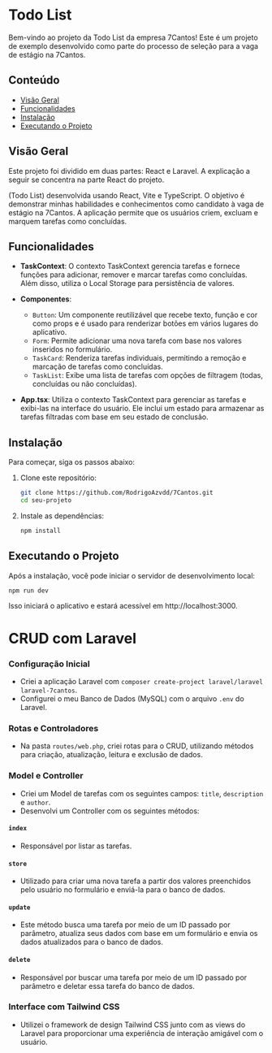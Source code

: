 # Todo List

Bem-vindo ao projeto da Todo List da empresa 7Cantos! Este é um projeto de exemplo desenvolvido como parte do processo de seleção para a vaga de estágio na 7Cantos.

## Conteúdo

- [Visão Geral](#visão-geral)
- [Funcionalidades](#funcionalidades)
- [Instalação](#instalação)
- [Executando o Projeto](#executando-o-projeto)

## Visão Geral

Este projeto foi dividido em duas partes: React e Laravel. A explicação a seguir se concentra na parte React do projeto.

(Todo List) desenvolvida usando React, Vite e TypeScript. O objetivo é demonstrar minhas habilidades e conhecimentos como candidato à vaga de estágio na 7Cantos. A aplicação permite que os usuários criem, excluam e marquem tarefas como concluídas.

## Funcionalidades

- **TaskContext**: O contexto TaskContext gerencia tarefas e fornece funções para adicionar, remover e marcar tarefas como concluídas. Além disso, utiliza o Local Storage para persistência de valores.

- **Componentes**:
  - `Button`: Um componente reutilizável que recebe texto, função e cor como props e é usado para renderizar botões em vários lugares do aplicativo.
  - `Form`: Permite adicionar uma nova tarefa com base nos valores inseridos no formulário.
  - `TaskCard`: Renderiza tarefas individuais, permitindo a remoção e marcação de tarefas como concluídas.
  - `TaskList`: Exibe uma lista de tarefas com opções de filtragem (todas, concluídas ou não concluídas).

- **App.tsx**: Utiliza o contexto TaskContext para gerenciar as tarefas e exibi-las na interface do usuário. Ele inclui um estado para armazenar as tarefas filtradas com base em seu estado de conclusão.

## Instalação

Para começar, siga os passos abaixo:

1. Clone este repositório:

    ```bash
    git clone https://github.com/RodrigoAzvdd/7Cantos.git
    cd seu-projeto
2. Instale as dependências:

    ```bash
   npm install

## Executando o Projeto

Após a instalação, você pode iniciar o servidor de desenvolvimento local:

    npm run dev

Isso iniciará o aplicativo e estará acessível em http://localhost:3000.


# CRUD com Laravel

### Configuração Inicial

- Criei a aplicação Laravel com `composer create-project laravel/laravel laravel-7cantos`.
- Configurei o meu Banco de Dados (MySQL) com o arquivo `.env` do Laravel.

### Rotas e Controladores

- Na pasta `routes/web.php`, criei rotas para o CRUD, utilizando métodos para criação, atualização, leitura e exclusão de dados.

### Model e Controller

- Criei um Model de tarefas com os seguintes campos: `title`, `description` e `author`.
- Desenvolvi um Controller com os seguintes métodos:

#### `index`

- Responsável por listar as tarefas.

#### `store`

- Utilizado para criar uma nova tarefa a partir dos valores preenchidos pelo usuário no formulário e enviá-la para o banco de dados.

#### `update`

- Este método busca uma tarefa por meio de um ID passado por parâmetro, atualiza seus dados com base em um formulário e envia os dados atualizados para o banco de dados.

#### `delete`

- Responsável por buscar uma tarefa por meio de um ID passado por parâmetro e deletar essa tarefa do banco de dados.

### Interface com Tailwind CSS

- Utilizei o framework de design Tailwind CSS junto com as views do Laravel para proporcionar uma experiência de interação amigável com o usuário.







